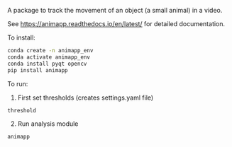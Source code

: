 A package to track the movement of an object (a small animal) in a video.

See https://animapp.readthedocs.io/en/latest/ for detailed documentation.

To install:

```bash
conda create -n animapp_env
conda activate animapp_env
conda install pyqt opencv
pip install animapp
```
To run:

1. First set thresholds (creates settings.yaml file)
```bash
threshold
```

2. Run analysis module
```bash
animapp
```

